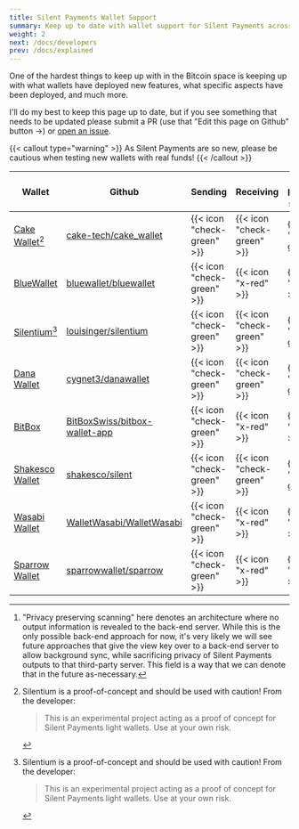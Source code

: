 ```yaml
---
title: Silent Payments Wallet Support
summary: Keep up to date with wallet support for Silent Payments across the Bitcoin ecosystem
weight: 2
next: /docs/developers
prev: /docs/explained
---
```


One of the hardest things to keep up with in the Bitcoin space is keeping up with what wallets have deployed new features, what specific aspects have been deployed, and much more.

I'll do my best to keep this page up to date, but if you see something that needs to be updated please submit a PR (use that "Edit this page on Github" button ->) or [open an issue](https://github.com/sethforprivacy/silentpaymentsxyz/issues).

{{< callout type="warning" >}}
  As Silent Payments are so new, please be cautious when testing new wallets with real funds!
{{< /callout >}}

| Wallet                                     | Github                                                            | Sending                    | Receiving                  | Privacy-preserving scanning[^1] |
| ------------------------------------------ | ----------------------------------------------------------------- | -------------------------- | -------------------------- | ------------------------------- |
| [Cake Wallet](https://cakewallet.com)[^2]  | [cake-tech/cake_wallet](https://github.com/cake-tech/cake_wallet) | {{< icon "check-green" >}} | {{< icon "check-green" >}} | {{< icon "check-green" >}}      |
| [BlueWallet](https://bluewallet.io/)       | [bluewallet/bluewallet](https://github.com/bluewallet/bluewallet) | {{< icon "check-green" >}} | {{< icon "x-red" >}}       | {{< icon "x-red" >}}            |
| [Silentium](https://app.silentium.dev)[^2] | [louisinger/silentium](https://github.com/louisinger/silentium)   | {{< icon "check-green" >}} | {{< icon "check-green" >}} | {{< icon "check-green" >}}      |
| [Dana Wallet](https://silentpayments.dev)  | [cygnet3/danawallet](https://github.com/cygnet3/danawallet)       | {{< icon "check-green" >}} | {{< icon "check-green" >}} | {{< icon "check-green" >}}      |
| [BitBox](https://bitbox.swiss/) | [BitBoxSwiss/bitbox-wallet-app](https://github.com/BitBoxSwiss/bitbox-wallet-app) | {{< icon "check-green" >}} | {{< icon "x-red" >}} | {{< icon "x-red" >}} |
| [Shakesco Wallet](https://shakesco.com)  | [shakesco/silent](https://github.com/shakesco/shakesco-silent)       | {{< icon "check-green" >}} | {{< icon "check-green" >}} | {{< icon "check-green" >}}      |
| [Wasabi Wallet](https://wasabiwallet.io/)  | [WalletWasabi/WalletWasabi](https://github.com/WalletWasabi/WalletWasabi) | {{< icon "check-green" >}} | {{< icon "x-red" >}} | {{< icon "x-red" >}}          |
| [Sparrow Wallet](https://sparrowwallet.com/)  | [sparrowwallet/sparrow](https://github.com/sparrowwallet/sparrow) | {{< icon "check-green" >}} | {{< icon "x-red" >}} | {{< icon "x-red" >}}          |

[^1]: "Privacy preserving scanning" here denotes an architecture where no output information is revealed to the back-end server. While this is the only possible back-end approach for now, it's very likely we will see future approaches that give the view key over to a back-end server to allow background sync, while sacrificing privacy of Silent Payments outputs to that third-party server. This field is a way that we can denote that in the future as-necessary.
[^2]: Silentium is a proof-of-concept and should be used with caution! From the developer:
    > This is an experimental project acting as a proof of concept for Silent Payments light wallets. Use at your own risk.
